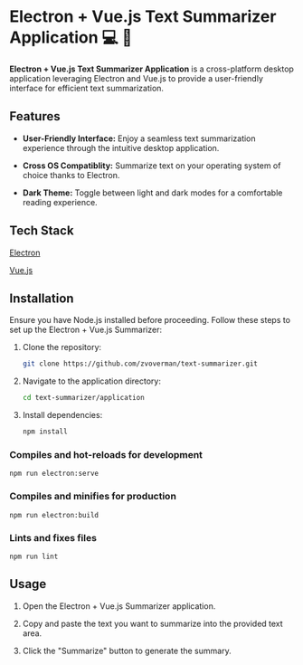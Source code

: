 # Electron + Vue.js Text Summarizer Application :computer: :leaves:

**Electron + Vue.js Text Summarizer Application** is a cross-platform desktop application leveraging Electron and Vue.js to provide a user-friendly interface for efficient text summarization.

## Features

- **User-Friendly Interface:** Enjoy a seamless text summarization experience through the intuitive desktop application.

- **Cross OS Compatiblity:** Summarize text on your operating system of choice thanks to Electron.

- **Dark Theme:** Toggle between light and dark modes for a comfortable reading experience.

## Tech Stack

[Electron](https://www.electronjs.org/)

[Vue.js](https://vuejs.org/)

## Installation

Ensure you have Node.js installed before proceeding. Follow these steps to set up the Electron + Vue.js Summarizer:

1. Clone the repository:

    ```sh
    git clone https://github.com/zvoverman/text-summarizer.git
    ```

2. Navigate to the application directory:

    ```sh
    cd text-summarizer/application
    ```

3. Install dependencies:

    ```sh
    npm install
    ```

### Compiles and hot-reloads for development
```
npm run electron:serve
```

### Compiles and minifies for production
```
npm run electron:build
```

### Lints and fixes files
```
npm run lint
```

## Usage

1. Open the Electron + Vue.js Summarizer application.

2. Copy and paste the text you want to summarize into the provided text area.

3. Click the "Summarize" button to generate the summary.

